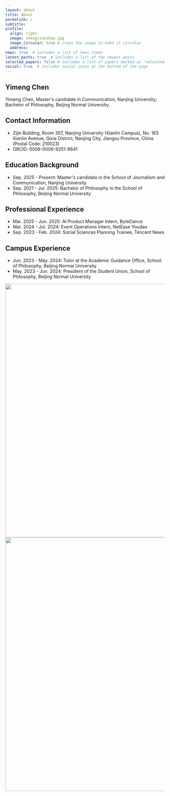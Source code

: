 ```yaml
---
layout: about
title: About
permalink: /
subtitle: 
profile:
  align: right
  image: zhengjianzhao.jpg
  image_circular: true # crops the image to make it circular
  address: 
news: true  # includes a list of news items
latest_posts: true  # includes a list of the newest posts
selected_papers: false # includes a list of papers marked as "selected={true}"
social: true  # includes social icons at the bottom of the page
---
```


## Yimeng Chen
Yimeng Chen, Master's candidate in Communication, Nanjing University; Bachelor of Philosophy, Beijing Normal University.

## Contact Information
- Zijin Building, Room 307, Nanjing University (Xianlin Campus), No. 163 Xianlin Avenue, Qixia District, Nanjing City, Jiangsu Province, China (Postal Code: 210023)
- ORCID: 0009-0006-9251-8641

## Education Background
- Sep. 2025 - Present: Master's candidate in the School of Journalism and Communication, Nanjing University
- Sep. 2021 - Jul. 2025: Bachelor of Philosophy in the School of Philosophy, Beijing Normal University

## Professional Experience
- Mar. 2025 - Jun. 2025: AI Product Manager Intern, ByteDance
- Mar. 2024 - Jul. 2024: Event Operations Intern, NetEase Youdao
- Sep. 2023 - Feb. 2024: Social Sciences Planning Trainee, Tencent News

## Campus Experience
- Jun. 2023 - May. 2024: Tutor at the Academic Guidance Office, School of Philosophy, Beijing Normal University
- May. 2023 - Jun. 2024: President of the Student Union, School of Philosophy, Beijing Normal University

<img src="https://user-images.githubusercontent.com/543384/178952701-6e595809-3059-41d4-9d88-356a9b339445.png" align = "middle" width = "800px">


<br>

<a href="https://github.com/SocratesClub/SocratesClub.github.io/edit/master/_pages/about.md">
  <img src="https://user-images.githubusercontent.com/543384/192227995-fdb3a693-2f68-4dc4-b9bd-06053066322f.png" width = "800" align="middle" />
</a>

<br>
